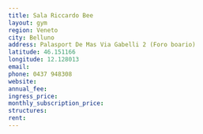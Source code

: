 ```yaml
---
title: Sala Riccardo Bee
layout: gym
region: Veneto
city: Belluno
address: Palasport De Mas Via Gabelli 2 (Foro boario)
latitude: 46.151166
longitude: 12.128013
email: 
phone: 0437 948308
website: 
annual_fee: 
ingress_price: 
monthly_subscription_price: 
structures: 
rent: 
---
```


